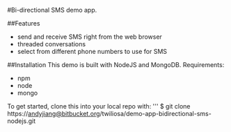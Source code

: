 #Bi-directional SMS demo app.

##Features
* send and receive SMS right from the web browser
* threaded conversations
* select from different phone numbers to use for SMS

##Installation
This demo is built with NodeJS and MongoDB. Requirements:
* npm
* node
* mongo

To get started, clone this into your local repo with:
'''
$ git clone https://andyjiang@bitbucket.org/twiliosa/demo-app-bidirectional-sms-nodejs.git